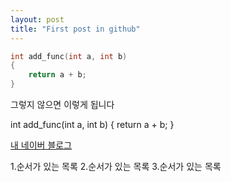 ```yaml
---
layout: post
title: "First post in github"
---
```


```c
int add_func(int a, int b)
{
	return a + b;
}
```

그렇지 않으면 이렇게 됩니다

int add_func(int a, int b)
{
  return a + b;
}




[내 네이버 블로그](https://blog.naver.com/pjh6962)


1.순서가 있는 목록
2.순서가 있는 목록
3.순서가 있는 목록
